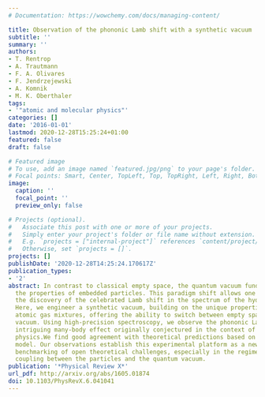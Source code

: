 ```yaml
---
# Documentation: https://wowchemy.com/docs/managing-content/

title: Observation of the phononic Lamb shift with a synthetic vacuum
subtitle: ''
summary: ''
authors:
- T. Rentrop
- A. Trautmann
- F. A. Olivares
- F. Jendrzejewski
- A. Komnik
- M. K. Oberthaler
tags:
- '"atomic and molecular physics"'
categories: []
date: '2016-01-01'
lastmod: 2020-12-28T15:25:24+01:00
featured: false
draft: false

# Featured image
# To use, add an image named `featured.jpg/png` to your page's folder.
# Focal points: Smart, Center, TopLeft, Top, TopRight, Left, Right, BottomLeft, Bottom, BottomRight.
image:
  caption: ''
  focal_point: ''
  preview_only: false

# Projects (optional).
#   Associate this post with one or more of your projects.
#   Simply enter your project's folder or file name without extension.
#   E.g. `projects = ["internal-project"]` references `content/project/deep-learning/index.md`.
#   Otherwise, set `projects = []`.
projects: []
publishDate: '2020-12-28T14:25:24.170617Z'
publication_types:
- '2'
abstract: In contrast to classical empty space, the quantum vacuum fundamentally alters
  the properties of embedded particles. This paradigm shift allows one to explain
  the discovery of the celebrated Lamb shift in the spectrum of the hydrogen atom.
  Here, we engineer a synthetic vacuum, building on the unique properties of ultracold
  atomic gas mixtures, offering the ability to switch between empty space and quantum
  vacuum. Using high-precision spectroscopy, we observe the phononic Lamb shift, an
  intriguing many-body effect originally conjectured in the context of solid-state
  physics.We find good agreement with theoretical predictions based on the Fröhlich
  model. Our observations establish this experimental platform as a new tool for precision
  benchmarking of open theoretical challenges, especially in the regime of strong
  coupling between the particles and the quantum vacuum.
publication: '*Physical Review X*'
url_pdf: http://arxiv.org/abs/1605.01874
doi: 10.1103/PhysRevX.6.041041
---
```

